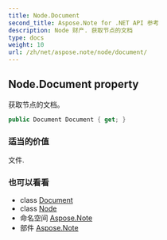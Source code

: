 ```yaml
---
title: Node.Document
second_title: Aspose.Note for .NET API 参考
description: Node 财产. 获取节点的文档
type: docs
weight: 10
url: /zh/net/aspose.note/node/document/
---
```

## Node.Document property

获取节点的文档。

```csharp
public Document Document { get; }
```

### 适当的价值

文件.

### 也可以看看

* class [Document](../../document/)
* class [Node](../)
* 命名空间 [Aspose.Note](../../node/)
* 部件 [Aspose.Note](../../../)


